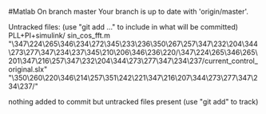 #Matlab
On branch master
Your branch is up to date with 'origin/master'.

Untracked files:
  (use "git add <file>..." to include in what will be committed)
	PLL+PI+simulink/
	sin_cos_fft.m
	"\347\224\265\346\234\272\345\233\236\350\267\257\347\232\204\344\273\277\347\234\237\345\210\206\346\236\220/\347\224\265\346\265\201\347\216\257\347\232\204\344\273\277\347\234\237/current_control_original.slx"
	"\350\260\220\346\214\257\351\242\221\347\216\207\344\273\277\347\234\237/"

nothing added to commit but untracked files present (use "git add" to track)
